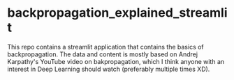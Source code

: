 # backpropagation_explained_streamlit
This repo contains a streamlit application that contains the basics of backpropagation. The data and content is mostly based on Andrej Karpathy's YouTube video on bakpropagation, which I think anyone with an interest in Deep Learning should watch (preferably multiple times XD).
